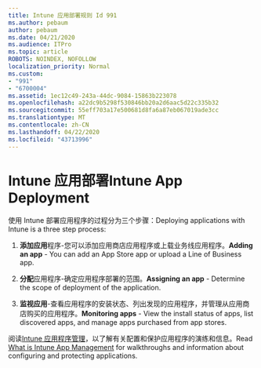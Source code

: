 ```yaml
---
title: Intune 应用部署规则 Id 991
ms.author: pebaum
author: pebaum
ms.date: 04/21/2020
ms.audience: ITPro
ms.topic: article
ROBOTS: NOINDEX, NOFOLLOW
localization_priority: Normal
ms.custom:
- "991"
- "6700004"
ms.assetid: 1ec12c49-243a-44dc-9084-15863b223078
ms.openlocfilehash: a22dc9b5298f530846bb20a2d6aac5d22c335b32
ms.sourcegitcommit: 55eff703a17e500681d8fa6a87eb067019ade3cc
ms.translationtype: MT
ms.contentlocale: zh-CN
ms.lasthandoff: 04/22/2020
ms.locfileid: "43713996"
---
```

# <a name="intune-app-deployment"></a><span data-ttu-id="acb62-102">Intune 应用部署</span><span class="sxs-lookup"><span data-stu-id="acb62-102">Intune App Deployment</span></span>

<span data-ttu-id="acb62-103">使用 Intune 部署应用程序的过程分为三个步骤：</span><span class="sxs-lookup"><span data-stu-id="acb62-103">Deploying applications with Intune is a three step process:</span></span>
  
1. <span data-ttu-id="acb62-104">**添加应用**程序-您可以添加应用商店应用程序或上载业务线应用程序。</span><span class="sxs-lookup"><span data-stu-id="acb62-104">**Adding an app** - You can add an App Store app or upload a Line of Business app.</span></span>

2. <span data-ttu-id="acb62-105">**分配**应用程序-确定应用程序部署的范围。</span><span class="sxs-lookup"><span data-stu-id="acb62-105">**Assigning an app** - Determine the scope of deployment of the application.</span></span>

3. <span data-ttu-id="acb62-106">**监视应用**-查看应用程序的安装状态、列出发现的应用程序，并管理从应用商店购买的应用程序。</span><span class="sxs-lookup"><span data-stu-id="acb62-106">**Monitoring apps** - View the install status of apps, list discovered apps, and manage apps purchased from app stores.</span></span>

<span data-ttu-id="acb62-107">阅读[Intune 应用程序管理](https://docs.microsoft.com/intune/app-management)，以了解有关配置和保护应用程序的演练和信息。</span><span class="sxs-lookup"><span data-stu-id="acb62-107">Read [What is Intune App Management](https://docs.microsoft.com/intune/app-management) for walkthroughs and information about configuring and protecting applications.</span></span>
  